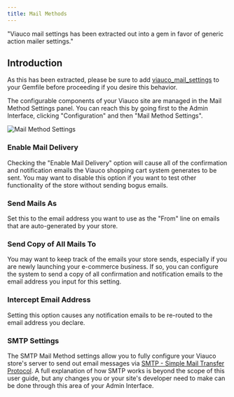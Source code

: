 ```yaml
---
title: Mail Methods
---
```


<alert kind="warning">"Viauco mail settings has been extracted out into a gem in favor of generic action mailer settings."</alert>

## Introduction

As this has been extracted, please be sure to add [viauco_mail_settings](https://github.com/viauco-contrib/viauco_mail_settings) to your Gemfile before proceeding if you desire this behavior.

The configurable components of your Viauco site are managed in the Mail Method Settings panel. You can reach this by going first to the Admin Interface, clicking "Configuration" and then "Mail Method Settings".

![Mail Method Settings](../../../images/user/config/mail_method_settings.jpg)

### Enable Mail Delivery

Checking the "Enable Mail Delivery" option will cause all of the confirmation and notification emails the Viauco shopping cart system generates to be sent. You may want to disable this option if you want to test other functionality of the store without sending bogus emails.

### Send Mails As

Set this to the email address you want to use as the "From" line on emails that are auto-generated by your store.

### Send Copy of All Mails To

You may want to keep track of the emails your store sends, especially if you are newly launching your e-commerce business. If so, you can configure the system to send a copy of all confirmation and notification emails to the email address you input for this setting.

### Intercept Email Address

Setting this option causes any notification emails to be re-routed to the email address you declare.

### SMTP Settings

The SMTP Mail Method settings allow you to fully configure your Viauco store's server to send out email messages via [SMTP - Simple Mail Transfer Protocol](http://en.wikipedia.org/wiki/Simple_Mail_Transfer_Protocol). A full explanation of how SMTP works is beyond the scope of this user guide, but any changes you or your site's developer need to make can be done through this area of your Admin Interface.
